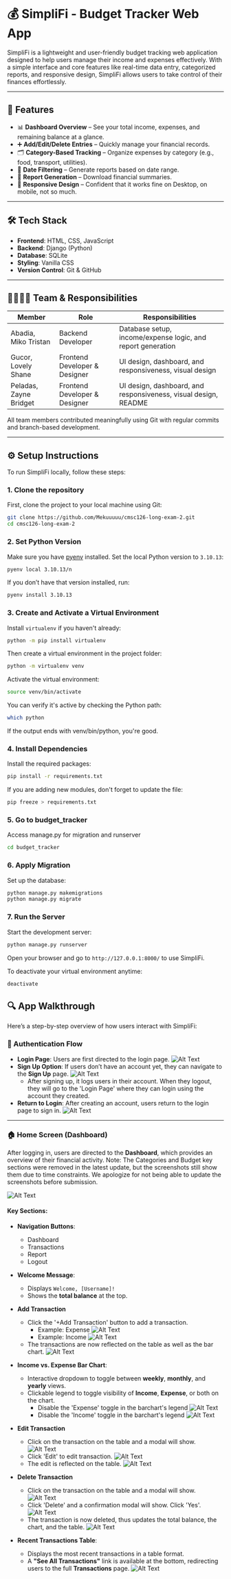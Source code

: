 # 💰 SimpliFi - Budget Tracker Web App

SimpliFi is a lightweight and user-friendly budget tracking web application designed to help users manage their income and expenses effectively. With a simple interface and core features like real-time data entry, categorized reports, and responsive design, SimpliFi allows users to take control of their finances effortlessly.

---

## 🚀 Features

- 📊 **Dashboard Overview** – See your total income, expenses, and remaining balance at a glance.
- ➕ **Add/Edit/Delete Entries** – Quickly manage your financial records.
- 🗂️ **Category-Based Tracking** – Organize expenses by category (e.g., food, transport, utilities).
- 📅 **Date Filtering** – Generate reports based on date range.
- 🧾 **Report Generation** – Download financial summaries.
- 📱 **Responsive Design** – Confident that it works fine on Desktop, on mobile, not so much.

---

## 🛠️ Tech Stack

- **Frontend**: HTML, CSS, JavaScript
- **Backend**: Django (Python)
- **Database**: SQLite
- **Styling**: Vanilla CSS
- **Version Control**: Git & GitHub

---

## 👨‍👩‍👧‍👦 Team & Responsibilities

| Member                   | Role                                  | Responsibilities                                                  |
|--------------------------|---------------------------------------|-------------------------------------------------------------------|
| Abadia, Miko Tristan     | Backend Developer                     | Database setup, income/expense logic, and report generation       |
| Gucor, Lovely Shane      | Frontend Developer & Designer         | UI design, dashboard, and responsiveness, visual design           |
| Peladas, Zayne Bridget   | Frontend Developer & Designer         | UI design, dashboard, and responsiveness, visual design, README   |

All team members contributed meaningfully using Git with regular commits and branch-based development.

---

## ⚙️ Setup Instructions

To run SimpliFi locally, follow these steps:

### 1. Clone the repository
First, clone the project to your local machine using Git:
```bash
git clone https://github.com/Mekuuuuu/cmsc126-long-exam-2.git
cd cmsc126-long-exam-2
```


### 2. Set Python Version

Make sure you have [pyenv](https://github.com/pyenv/pyenv) installed. Set the local Python version to `3.10.13`:

```bash
pyenv local 3.10.13/n
```

If you don’t have that version installed, run:
```bash
pyenv install 3.10.13
```

### 3. Create and Activate a Virtual Environment
Install `virtualenv` if you haven't already:
```bash
python -m pip install virtualenv
```

Then create a virtual environment in the project folder:
```bash
python -m virtualenv venv
```

Activate the virtual environment:
```bash
source venv/bin/activate
```

You can verify it's active by checking the Python path:
```bash
which python
```
If the output ends with venv/bin/python, you're good.

### 4. Install Dependencies
Install the required packages:
```bash
pip install -r requirements.txt
```

If you are adding new modules, don't forget to update the file:
```bash
pip freeze > requirements.txt
```

### 5. Go to budget_tracker
Access manage.py for migration and runserver
```bash
cd budget_tracker
```

### 6. Apply Migration
Set up the database:
```bash
python manage.py makemigrations
python manage.py migrate
```

### 7. Run the Server
Start the development server:
```bash
python manage.py runserver
```

Open your browser and go to `http://127.0.0.1:8000/` to use SimpliFi.

To deactivate your virtual environment anytime:
```bash
deactivate
```

## 🔍 App Walkthrough

Here’s a step-by-step overview of how users interact with SimpliFi:

### 🔐 Authentication Flow
- **Login Page**: Users are first directed to the login page.
  ![Alt Text](readmeResources/1.png)
- **Sign Up Option**: If users don’t have an account yet, they can navigate to the **Sign Up** page.
  ![Alt Text](readmeResources/2.png)
  - After signing up, it logs users in their account. When they logout, they will go to the 'Login Page' where they can login using the account they created.
- **Return to Login**: After creating an account, users return to the login page to sign in.
  ![Alt Text](readmeResources/3.png) 

---

### 🏠 Home Screen (Dashboard)
After logging in, users are directed to the **Dashboard**, which provides an overview of their financial activity.
Note: The Categories and Budget key sections were removed in the latest update, but the screenshots still show them due to time constraints. We apologize for not being able to update the screenshots before submission.

![Alt Text](readmeResources/4.png)

#### Key Sections:
- **Navigation Buttons**:  
  - Dashboard  
  - Transactions  
  - Report  
  - Logout  

- **Welcome Message**:  
  - Displays `Welcome, [Username]!`  
  - Shows the **total balance** at the top.
 
- **Add Transaction**
  - Click the '+Add Transaction' button to add a transaction.
    - Example: Expense 
      ![Alt Text](readmeResources/5.png)
    - Example: Income 
      ![Alt Text](readmeResources/6.png)
  - The transactions are now reflected on the table as well as the bar chart.
    ![Alt Text](readmeResources/7.png)

- **Income vs. Expense Bar Chart**:  
  - Interactive dropdown to toggle between **weekly**, **monthly**, and **yearly** views.  
  - Clickable legend to toggle visibility of **Income**, **Expense**, or both on the chart.
    - Disable the 'Expense' toggle in the barchart's legend 
      ![Alt Text](readmeResources/9.png)
    - Disable the 'Income' toggle in the barchart's legend 
      ![Alt Text](readmeResources/8.png)

- **Edit Transaction**
  - Click on the transaction on the table and a modal will show.
      ![Alt Text](readmeResources/11.png)
  - Click 'Edit' to edit transaction.
      ![Alt Text](readmeResources/12.png)
  - The edit is reflected on the table.
      ![Alt Text](readmeResources/13.png)
- **Delete Transaction**
  -  Click on the transaction on the table and a modal will show.
      ![Alt Text](readmeResources/11.png)
  -  Click 'Delete' and a confirmation modal will show. Click 'Yes'.
      ![Alt Text](readmeResources/14.png)
  - The transaction is now deleted, thus updates the total balance, the chart, and the table.
      ![Alt Text](readmeResources/15.png)
    
- **Recent Transactions Table**:  
  - Displays the most recent transactions in a table format.  
  - A **"See All Transactions"** link is available at the bottom, redirecting users to the full **Transactions** page.
![Alt Text](readmeResources/16.png)


